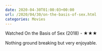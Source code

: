 ```yaml
---
date: 2020-04-30T01:00:03+00:00
url: /2020/04/30/on-the-basis-of-sex.html
categories: Movies
---
```

Watched On the Basis of Sex (2018) - ★★★

Nothing ground breaking but very enjoyable.


